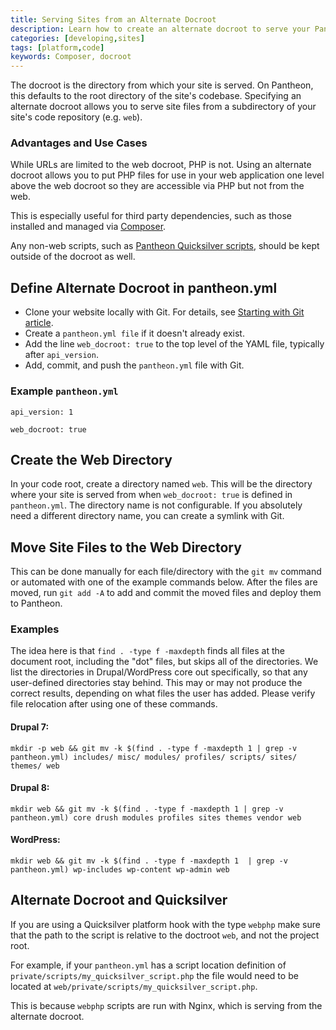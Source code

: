 ```yaml
---
title: Serving Sites from an Alternate Docroot
description: Learn how to create an alternate docroot to serve your Pantheon site from.
categories: [developing,sites]
tags: [platform,code]
keywords: Composer, docroot
---
```


The docroot is the directory from which your site is served. On Pantheon, this defaults to the root directory of the site's codebase. Specifying an alternate docroot allows you to serve site files from a subdirectory of your site's code repository (e.g. `web`).

### Advantages and Use Cases
While URLs are limited to the web docroot, PHP is not. Using an alternate docroot allows you to put PHP files for use in your web application one level above the web docroot so they are accessible via PHP but not from the web.

This is especially useful for third party dependencies, such as those installed and managed via [Composer](https://getcomposer.org/).

Any non-web scripts, such as [Pantheon Quicksilver scripts](https://github.com/pantheon-systems/quicksilver-examples), should be kept outside of the docroot as well.

## Define Alternate Docroot in pantheon.yml
- Clone your website locally with Git. For details, see [Starting with Git article](https://pantheon.io/docs/git/).
- Create a `pantheon.yml file` if it doesn't already exist.
- Add the line `web_docroot: true` to the top level of the YAML file, typically after `api_version`.
- Add, commit, and push the `pantheon.yml` file with Git.

### Example `pantheon.yml`
```
api_version: 1

web_docroot: true
```

## Create the Web Directory
In your code root, create a directory named `web`. This will be the directory where your site is served from when `web_docroot: true` is defined in `pantheon.yml`.
 The directory name is not configurable. If you absolutely need a different directory name, you can create a symlink with Git.

## Move Site Files to the Web Directory
This can be done manually for each file/directory with the `git mv` command or automated with one of the example commands below. After the files are moved, run `git add -A` to add and commit the moved files and deploy them to Pantheon.

### Examples
The idea here is that `find . -type f -maxdepth` finds all files at the document root, including the "dot" files, but skips all of the directories. We list the directories in Drupal/WordPress core out specifically, so that any user-defined directories stay behind. This may or may not produce the correct results, depending on what files the user has added. Please verify file relocation after using one of these commands.

#### Drupal 7:

`mkdir -p web && git mv -k $(find . -type f -maxdepth 1 | grep -v pantheon.yml) includes/ misc/ modules/ profiles/ scripts/ sites/ themes/ web
`
#### Drupal 8:

`mkdir web && git mv -k $(find . -type f -maxdepth 1 | grep -v pantheon.yml) core drush modules profiles sites themes vendor web`

#### WordPress:

`mkdir web && git mv -k $(find . -type f -maxdepth 1  | grep -v pantheon.yml) wp-includes wp-content wp-admin web`

## Alternate Docroot and Quicksilver
If you are using a Quicksilver platform hook with the type `webphp` make sure that the path to the script is relative to the doctroot `web`, and not the project root.

For example, if your `pantheon.yml` has a script location definition of `private/scripts/my_quicksilver_script.php` the file would need to be located at `web/private/scripts/my_quicksilver_script.php`.

This is because `webphp` scripts are run with Nginx, which is serving from the alternate docroot.
